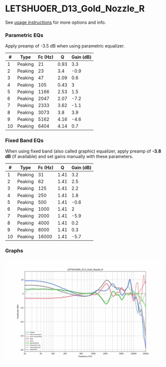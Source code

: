 # LETSHUOER_D13_Gold_Nozzle_R
See [usage instructions](https://github.com/jaakkopasanen/AutoEq#usage) for more options and info.

### Parametric EQs
Apply preamp of -3.5 dB when using parametric equalizer.

|   # | Type    |   Fc (Hz) |    Q |   Gain (dB) |
|-----|---------|-----------|------|-------------|
|   1 | Peaking |        21 | 0.93 |         3.3 |
|   2 | Peaking |        23 | 3.4  |        -0.9 |
|   3 | Peaking |        47 | 2.09 |         0.6 |
|   4 | Peaking |       105 | 0.43 |         3   |
|   5 | Peaking |      1166 | 2.53 |         1.5 |
|   6 | Peaking |      2047 | 2.07 |        -7.2 |
|   7 | Peaking |      2333 | 3.62 |        -1.1 |
|   8 | Peaking |      3073 | 3.8  |         3.9 |
|   9 | Peaking |      5162 | 4.16 |        -4.6 |
|  10 | Peaking |      6404 | 4.14 |         0.7 |

### Fixed Band EQs
When using fixed band (also called graphic) equalizer, apply preamp of **-3.8 dB** (if available) and set gains manually with these parameters.

|   # | Type    |   Fc (Hz) |    Q |   Gain (dB) |
|-----|---------|-----------|------|-------------|
|   1 | Peaking |        31 | 1.41 |         3.2 |
|   2 | Peaking |        62 | 1.41 |         2.5 |
|   3 | Peaking |       125 | 1.41 |         2.2 |
|   4 | Peaking |       250 | 1.41 |         1.8 |
|   5 | Peaking |       500 | 1.41 |        -0.6 |
|   6 | Peaking |      1000 | 1.41 |         2   |
|   7 | Peaking |      2000 | 1.41 |        -5.9 |
|   8 | Peaking |      4000 | 1.41 |         0.2 |
|   9 | Peaking |      8000 | 1.41 |         0.3 |
|  10 | Peaking |     16000 | 1.41 |        -5.7 |

### Graphs
![](./LETSHUOER_D13_Gold_Nozzle_R.png)
